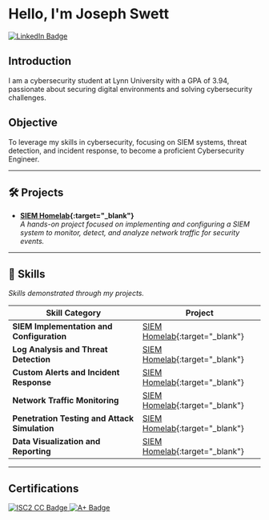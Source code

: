 # Hello, I'm Joseph Swett
<a href="https://www.linkedin.com/in/joseph-swett" target="_blank">
  <img src="https://img.shields.io/badge/-LinkedIn-0077b5?&style=for-the-badge&logo=linkedin&logoColor=white" alt="LinkedIn Badge" />
</a>

## Introduction
I am a cybersecurity student at Lynn University with a GPA of 3.94, passionate about securing digital environments and solving cybersecurity challenges.

## Objective
To leverage my skills in cybersecurity, focusing on SIEM systems, threat detection, and incident response, to become a proficient Cybersecurity Engineer.

---

## 🛠 Projects
- **[SIEM Homelab](https://github.com/joeyswett/SIEM_Homelab){:target="_blank"}**  
  *A hands-on project focused on implementing and configuring a SIEM system to monitor, detect, and analyze network traffic for security events.*

---

## 💼 Skills
*Skills demonstrated through my projects.*

| Skill Category                              | Project                                       |
|---------------------------------------------|------------------------------------------------|
| **SIEM Implementation and Configuration**   | [SIEM Homelab](https://github.com/joeyswett/SIEM_Homelab){:target="_blank"} |
| **Log Analysis and Threat Detection**       | [SIEM Homelab](https://github.com/joeyswett/SIEM_Homelab){:target="_blank"} |
| **Custom Alerts and Incident Response**     | [SIEM Homelab](https://github.com/joeyswett/SIEM_Homelab){:target="_blank"} |
| **Network Traffic Monitoring**              | [SIEM Homelab](https://github.com/joeyswett/SIEM_Homelab){:target="_blank"} |
| **Penetration Testing and Attack Simulation** | [SIEM Homelab](https://github.com/joeyswett/SIEM_Homelab){:target="_blank"} |
| **Data Visualization and Reporting**        | [SIEM Homelab](https://github.com/joeyswett/SIEM_Homelab){:target="_blank"} |

---

## Certifications
<div>
  <a href="https://www.credly.com/badges/45c2d103-2d41-4f51-90d6-269b21da8c06" target="_blank">
    <img src="https://img.shields.io/badge/-ISC2_CC-00A85A?&style=for-the-badge&logo=ISC2&logoColor=white" alt="ISC2 CC Badge" />
  </a>
  <a href="https://www.credly.com/badges/c185899b-3d67-4675-a6c4-036fe343f2ba" target="_blank">
    <img src="https://img.shields.io/badge/-CompTIA_A%2B-EA4C1D?&style=for-the-badge&logo=CompTIA&logoColor=white" alt="A+ Badge" />
  </a>
  <a href="https://www.credly.com/badges/6b14fdd5-f32a-4f4c-9171-b6370ae1bbd1" target="_

